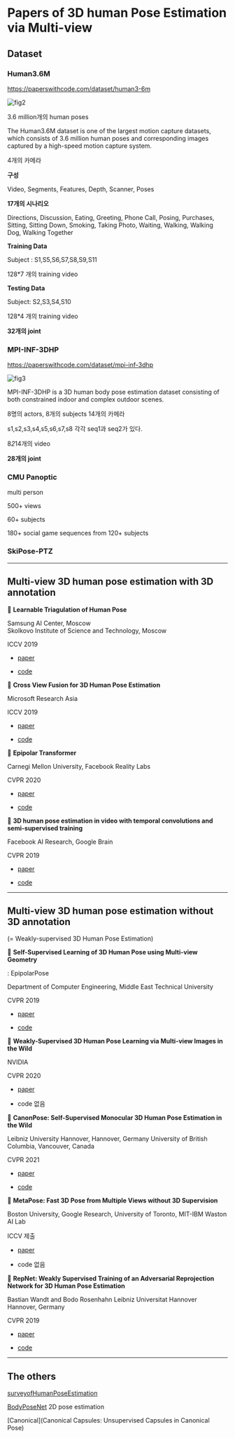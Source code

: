 # Papers of 3D human Pose Estimation via Multi-view 


## Dataset 

### Human3.6M

<https://paperswithcode.com/dataset/human3-6m>


![fig2](https://user-images.githubusercontent.com/831215/47666702-83f82f80-dba4-11e8-89b8-9fd029189ba2.png)

3.6 million개의 human poses

The Human3.6M dataset is one of the largest motion capture datasets, which consists of 3.6 million human poses and corresponding images captured by a high-speed motion capture system.

4개의 카메라 

**구성**

Video, Segments, Features, Depth, Scanner, Poses

**17개의 시나리오**

Directions, Discussion, Eating, Greeting, Phone Call, Posing, Purchases, Sitting, Sitting Down, Smoking, Taking Photo, Waiting, Walking, Walking Dog, Walking Together

**Training Data**

Subject : S1,S5,S6,S7,S8,S9,S11

128*7 개의 training video

**Testing Data**

Subject: S2,S3,S4,S10

128*4 개의 training video

**32개의 joint**


### MPI-INF-3DHP

<https://paperswithcode.com/dataset/mpi-inf-3dhp>

![fig3](https://www.researchgate.net/profile/Sandika-Biswas-2/publication/336161944/figure/fig2/AS:845671196274688@1578635133172/Left-Image-from-MPI-INF-3dHP-test-dataset-Right-Comparison-of-2d-ground-truth-pose.png)

MPI-INF-3DHP is a 3D human body pose estimation dataset consisting of both constrained indoor and complex outdoor scenes.

8명의 actors, 8개의 subjects 14개의 카메라 

s1,s2,s3,s4,s5,s6,s7,s8 각각 seq1과 seq2가 있다.

8*2*14개의 video

**28개의 joint**

### CMU Panoptic 

multi person 

500+ views

60+ subjects

180+ social game sequences from 120+ subjects

### SkiPose-PTZ


---

## Multi-view 3D human pose estimation with 3D annotation 

🔗 **Learnable Triagulation of Human Pose**

Samsung AI Center, Moscow  
Skolkovo Institute of Science and Technology, Moscow

ICCV 2019

- [paper](https://openaccess.thecvf.com/content_ICCV_2019/papers/Iskakov_Learnable_Triangulation_of_Human_Pose_ICCV_2019_paper.pdf)

- [code](https://github.com/karfly/learnable-triangulation-pytorch)


🔗 **Cross View Fusion for 3D Human Pose Estimation**

Microsoft Research Asia

ICCV 2019

- [paper](https://openaccess.thecvf.com/content_ICCV_2019/papers/Qiu_Cross_View_Fusion_for_3D_Human_Pose_Estimation_ICCV_2019_paper.pdf)

- [code](https://github.com/microsoft/multiview-human-pose-estimation-pytorch)


🔗 **Epipolar Transformer**

Carnegi Mellon University, Facebook Reality Labs

CVPR 2020

- [paper](https://openaccess.thecvf.com/content_CVPR_2020/papers/He_Epipolar_Transformers_CVPR_2020_paper.pdf)

- [code](https://github.com/yihui-he/epipolar-transformers)

🔗 **3D human pose estimation in video with temporal convolutions and semi-supervised training**

Facebook AI Research, Google Brain

CVPR 2019

- [paper](https://openaccess.thecvf.com/content_CVPR_2019/papers/Pavllo_3D_Human_Pose_Estimation_in_Video_With_Temporal_Convolutions_and_CVPR_2019_paper.pdf)

- [code](https://github.com/facebookresearch/VideoPose3D)

---

## Multi-view 3D human pose estimation without 3D annotation 
(= Weakly-supervised 3D Human Pose Estimation)

🔗 **Self-Supervised Learning of 3D Human Pose using Multi-view Geometry**

: EpipolarPose

Department of Computer Engineering, Middle East Technical University

CVPR 2019

- [paper](https://openaccess.thecvf.com/content_CVPR_2019/papers/Kocabas_Self-Supervised_Learning_of_3D_Human_Pose_Using_Multi-View_Geometry_CVPR_2019_paper.pdf)

- [code](https://github.com/mkocabas/EpipolarPose)

🔗 **Weakly-Supervised 3D Human Pose Learning via Multi-view Images in the Wild**

NVIDIA

CVPR 2020

- [paper](https://openaccess.thecvf.com/content_CVPR_2020/papers/Iqbal_Weakly-Supervised_3D_Human_Pose_Learning_via_Multi-View_Images_in_the_CVPR_2020_paper.pdf)

- code 없음 

🔗 **CanonPose: Self-Supervised Monocular 3D Human Pose Estimation in the Wild**

Leibniz University Hannover, Hannover, Germany
University of British Columbia, Vancouver, Canada

CVPR 2021

- [paper](https://openaccess.thecvf.com/content/CVPR2021/papers/Wandt_CanonPose_Self-Supervised_Monocular_3D_Human_Pose_Estimation_in_the_Wild_CVPR_2021_paper.pdf)

- [code](https://github.com/bastianwandt/CanonPose)

🔗 **MetaPose: Fast 3D Pose from Multiple Views without 3D Supervision**

Boston University, Google Research, University of Toronto, MIT-IBM Waston AI Lab

ICCV 제출

- [paper](https://arxiv.org/pdf/2108.04869v1.pdf)

- code 없음 

🔗 **RepNet: Weakly Supervised Training of an Adversarial Reprojection Network for 3D Human Pose Estimation**

Bastian Wandt and Bodo Rosenhahn
Leibniz Universitat Hannover 
Hannover, Germany

CVPR 2019

- [paper](https://openaccess.thecvf.com/content_CVPR_2019/papers/Wandt_RepNet_Weakly_Supervised_Training_of_an_Adversarial_Reprojection_Network_for_CVPR_2019_paper.pdf)

- [code](https://github.com/bastianwandt/RepNet)

---

## The others

[surveyofHumanPoseEstimation](https://ieeexplore.ieee.org/stamp/stamp.jsp?arnumber=9144178)

[BodyPoseNet](https://eehoeskrap.tistory.com/564)
2D pose estimation 

[Canonical](Canonical Capsules: Unsupervised Capsules in Canonical Pose)